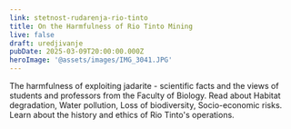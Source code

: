 ```yaml
---
link: stetnost-rudarenja-rio-tinto
title: On the Harmfulness of Rio Tinto Mining
live: false
draft: uredjivanje
pubDate: 2025-03-09T20:00:00.000Z
heroImage: '@assets/images/IMG_3041.JPG'
---
```

The harmfulness of exploiting jadarite - scientific facts and the views of students and professors from the Faculty of Biology. Read about Habitat degradation, Water pollution, Loss of biodiversity, Socio-economic risks. Learn about the history and ethics of Rio Tinto's operations.
